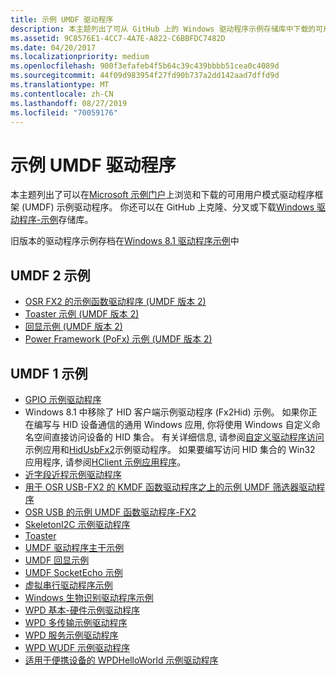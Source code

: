 ```yaml
---
title: 示例 UMDF 驱动程序
description: 本主题列出了可从 GitHub 上的 Windows 驱动程序示例存储库中下载的可用用户模式驱动程序框架 (UMDF) 示例驱动程序。
ms.assetid: 9C8576E1-4CC7-4A7E-A822-C6BBFDC7482D
ms.date: 04/20/2017
ms.localizationpriority: medium
ms.openlocfilehash: 900f3efafeb4f5b64c39c439bbbb51cea0c4089d
ms.sourcegitcommit: 44f09d983954f27fd90b737a2dd142aad7dffd9d
ms.translationtype: MT
ms.contentlocale: zh-CN
ms.lasthandoff: 08/27/2019
ms.locfileid: "70059176"
---
```

# <a name="sample-umdf-drivers"></a>示例 UMDF 驱动程序

本主题列出了可以在[Microsoft 示例门户](https://docs.microsoft.com/samples/browse/?products=windows-wdk)上浏览和下载的可用用户模式驱动程序框架 (UMDF) 示例驱动程序。 你还可以在 GitHub 上克隆、分叉或下载[Windows 驱动程序-示例](https://github.com/Microsoft/Windows-driver-samples)存储库。

旧版本的驱动程序示例存档在[Windows 8.1 驱动程序示例](https://go.microsoft.com/fwlink/p/?LinkId=618052)中

## <a name="umdf-2-samples"></a>UMDF 2 示例

-   [OSR FX2 的示例函数驱动程序 (UMDF 版本 2)](https://github.com/Microsoft/Windows-driver-samples/tree/master/usb/umdf2_fx2)
-   [Toaster 示例 (UMDF 版本 2)](https://github.com/Microsoft/Windows-driver-samples/tree/master/general/toaster/umdf2)
-   [回显示例 (UMDF 版本 2)](https://github.com/Microsoft/Windows-driver-samples/tree/master/general/echo/umdf2)
-   [Power Framework (PoFx) 示例 (UMDF 版本 2)](https://github.com/Microsoft/Windows-driver-samples/tree/master/pofx/UMDF2)

## <a name="umdf-1-samples"></a>UMDF 1 示例

-   [GPIO 示例驱动程序](https://github.com/Microsoft/Windows-driver-samples/tree/master/gpio/samples)
-   Windows 8.1 中移除了 HID 客户端示例驱动程序 (Fx2Hid) 示例。 如果你正在编写与 HID 设备通信的通用 Windows 应用, 你将使用 Windows 自定义命名空间直接访问设备的 HID 集合。 有关详细信息, 请参阅[自定义驱动程序访问](https://go.microsoft.com/fwlink/p/?LinkId=618584)示例应用和[HidUsbFx2](https://github.com/Microsoft/Windows-driver-samples/tree/master/hid/hidusbfx2)示例驱动程序。 如果要编写访问 HID 集合的 Win32 应用程序, 请参阅[HClient 示例应用程序](https://github.com/Microsoft/Windows-driver-samples/tree/master/hid/hclient)。
-   [近字段近程示例驱动程序](https://github.com/Microsoft/Windows-driver-samples/tree/master/nfp/net)
-   [用于 OSR USB-FX2 的 KMDF 函数驱动程序之上的示例 UMDF 筛选器驱动程序](https://github.com/Microsoft/Windows-driver-samples/tree/master/usb/umdf_filter_kmdf)
-   [OSR USB 的示例 UMDF 函数驱动程序-FX2](https://github.com/Microsoft/Windows-driver-samples/tree/master/usb/umdf_fx2)
-   [SkeletonI2C 示例驱动程序](https://github.com/Microsoft/Windows-driver-samples/tree/master/spb/SkeletonI2C)
-   [Toaster](https://github.com/Microsoft/Windows-driver-samples/tree/master/general/toaster/toastDrv)
-   [UMDF 驱动程序主干示例](https://github.com/Microsoft/Windows-driver-samples/tree/master/general/umdfSkeleton)
-   [UMDF 回显示例](https://github.com/Microsoft/Windows-driver-samples/tree/master/general/echo/umdf)
-   [UMDF SocketEcho 示例](https://github.com/Microsoft/Windows-driver-samples/tree/master/general/echo/umdfSocketEcho)
-   [虚拟串行驱动程序示例](https://github.com/Microsoft/Windows-driver-samples/tree/master/serial/VirtualSerial)
-   [Windows 生物识别驱动程序示例](https://github.com/Microsoft/Windows-driver-samples/tree/master/biometrics)
-   [WPD 基本-硬件示例驱动程序](https://github.com/Microsoft/Windows-driver-samples/tree/master/wpd/WpdBasicHardwareDriver)
-   [WPD 多传输示例驱动程序](https://github.com/Microsoft/Windows-driver-samples/tree/master/wpd/WpdMultiTransportDriver)
-   [WPD 服务示例驱动程序](https://github.com/Microsoft/Windows-driver-samples/tree/master/wpd/WpdServiceSampleDriver)
-   [WPD WUDF 示例驱动程序](https://github.com/Microsoft/Windows-driver-samples/tree/master/wpd/WpdWudfSampleDriver)
-   [适用于便携设备的 WPDHelloWorld 示例驱动程序](https://github.com/Microsoft/Windows-driver-samples/tree/master/wpd/WpdHelloWorldDriver)
